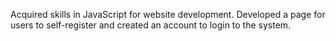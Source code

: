 Acquired skills in JavaScript for website development. Developed a page for users to self-register and created an account to login to the system. 
